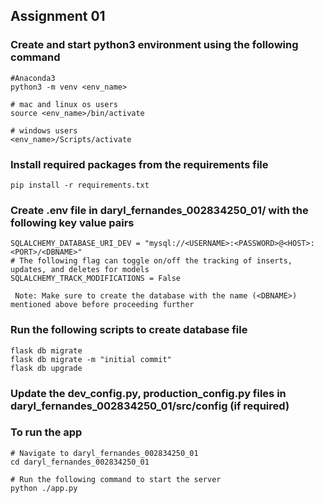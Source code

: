 <h2>Assignment 01</h2>

<h3>Create and start python3 environment using the following command</h3>

```
#Anaconda3
python3 -m venv <env_name>

# mac and linux os users
source <env_name>/bin/activate

# windows users
<env_name>/Scripts/activate
```

<h3>Install required packages from the requirements file</h3>

```
pip install -r requirements.txt
```

<h3>Create .env file in daryl_fernandes_002834250_01/ with the following key value pairs</h3>

```
SQLALCHEMY_DATABASE_URI_DEV = "mysql://<USERNAME>:<PASSWORD>@<HOST>:<PORT>/<DBNAME>"
# The following flag can toggle on/off the tracking of inserts, updates, and deletes for models
SQLALCHEMY_TRACK_MODIFICATIONS = False
```

`` Note: Make sure to create the database with the name (<DBNAME>) mentioned above before proceeding further``

<h3>Run the following scripts to create database file</h3>

```
flask db migrate
flask db migrate -m "initial commit"
flask db upgrade
```

<h3>Update the dev_config.py, production_config.py files in daryl_fernandes_002834250_01/src/config (if required)</h3>

<h3>To run the app</h3>

```
# Navigate to daryl_fernandes_002834250_01
cd daryl_fernandes_002834250_01

# Run the following command to start the server
python ./app.py
```